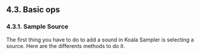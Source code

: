 ---
---

## 4.3. Basic ops

### 4.3.1. Sample Source

The first thing you have to do to add a sound in Koala Sampler is selecting a source. Here are the differents methods to
do it.
